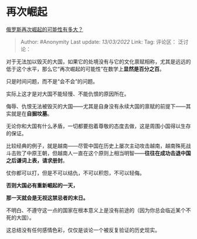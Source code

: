 # 再次崛起
[俄罗斯再次崛起的可能性有多大？](https://www.zhihu.com/question/30543838/answer/2377385700)

> Author: #Anonymity
> Last update: *13/03/2022*
> Link:
> Tag:
> 评论区：
> 泛讨论：

对于无法加以毁灭的大国，如果它的处境没有与它的文化禀赋相称，尤其是远远的低于这个水平，那么它“再次崛起的可能性”在数学上**显然是百分之百**。

只是时间问题，而不是“会不会”的问题。

实际上这才是对大国不能轻慢、不能仇恨的原因所在。

侮辱、仇恨无法被毁灭的大国——尤其是自身没有永续大国的禀赋的前提下——其实就是在**自掘坟墓**。

无论你和大国有什么矛盾，一切都要抱着尊敬的态度去做，这是周围小国得以生存的保证。

比较经典的例子，就是越南——尽管中国在历史上屡次主动攻击越南，越南殊死战斗击败了中原王朝，但越南人一直在这个原则上相当明智——**往往在成功击退中国之后谦词上表，请求册封**。

仗你都可以打，但是不可以结仇，不可以积怨，不可以轻侮。

**否则大国必有重新崛起的一天，**

**那一天就会是无视这禁忌者的末日。**

不明白、不遵守这一点的国家在根本意义上是没有前途的（因为你总会临近某个不死的大国）。

这总结没有任何感情色彩，仅仅是谈论一个被反复验证的历史现实。
